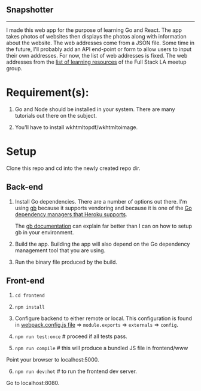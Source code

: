 ## Snapshotter

---

I made this web app for the purpose of learning Go and React. The app takes photos of websites then displays the photos
along with information about the website. The web addresses come from a JSON file. Some time in the future,
I'll probably add an API end-point or form to allow users to input their own addresses. For now, the list of web addresses
is fixed. The web addresses from the
[list of learning resources](https://github.com/fullstackla/pairing-meetup/blob/master/resources.md)
of the Full Stack LA meetup group.

# Requirement(s):

1. Go and Node should be installed in your system. There are many tutorials out there on the subject.

2. You'll have to install wkhtmltopdf/wkhtmltoimage.


# Setup

Clone this repo and cd into the newly created repo dir.

## Back-end

1. Install Go dependencies. There are a number of options out there. I'm using [gb](https://github.com/constabulary/gb)
   because it supports vendoring and because it is one of the
   [Go dependency managers that Heroku supports](https://devcenter.heroku.com/articles/go-dependencies-via-gb).

   The [gb documentation](https://getgb.io/) can explain far better than I can on how to setup gb in your environment.

2. Build the app. Building the app will also depend on the Go dependency management tool that you are using.

3. Run the binary file produced by the build.


## Front-end

1. `cd frontend`

2. `npm install`

3. Configure backend to either remote or local. This configuration is found in [webpack.config.js file](frontend/webpack.config.js) => `module.exports` => `externals` => `config`.

4. `npm run test:once` # proceed if all tests pass.

5. `npm run compile` # this will produce a bundled JS file in frontend/www

  Point your browser to localhost:5000.

6. `npm run dev:hot` # to run the frontend dev server.

  Go to localhost:8080.
